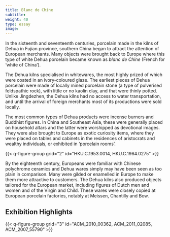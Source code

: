 ```yaml
---
title: Blanc de Chine
subtitle:
weight: 40
type: essay
image: 
---
```


In the sixteenth and seventeenth centuries, porcelain made in the kilns of Dehua in Fujian province, southern China began to attract the attention of European merchants. Many objects were brought back to Europe where this type of white Dehua porcelain became known as *blanc de Chine* (French for ‘white of China’).

The Dehua kilns specialised in whitewares, the most highly prized of which were coated in an ivory-coloured glaze. The earliest pieces of Dehua porcelain were made of locally mined porcelain stone (a type of pulverised feldspathic rock), with little or no kaolin clay, and that were thinly potted. Unlike Jingdezhen, the Dehua kilns had no access to water transportation, and until the arrival of foreign merchants most of its productions were sold locally.

The most common types of Dehua products were incense burners and Buddhist figures. In China and Southeast Asia, these were generally placed on household altars and the latter were worshipped as devotional images. They were also brought to Europe as exotic curiosity items, where they were placed on tables and cabinets in the residences of aristocrats and wealthy individuals, or exhibited in ‘porcelain rooms’.

{{< q-figure-group grid="2" id="HKU.C.1953.0014, HKU.C.1964.0275" >}}

By the eighteenth century, Europeans were familiar with Chinese polychrome ceramics and Dehua wares simply may have been seen as too plain in comparison. Many were gilded or enamelled in Europe to make them more attractive to customers. The Dehua kilns also produced objects tailored for the European market, including figures of Dutch men and women and of the Virgin and Child. These wares were closely copied at European porcelain factories, notably at Meissen, Chantilly and Bow.

## Exhibition Highlights

{{< q-figure-group grid="3" id="ACM_2010_00362, ACM_2011_02085, ACM_2007_55790" >}}

